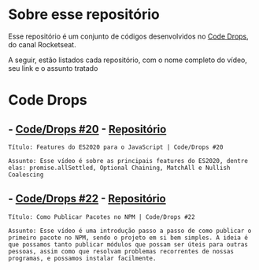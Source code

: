 # Sobre esse repositório
Esse repositório é um conjunto de códigos desenvolvidos no [Code Drops](https://www.youtube.com/watch?v=faekjlZuTFA&list=PL85ITvJ7FLohhULgUFkYBf2xcXCG6yfVV&ab_channel=Rocketseat
), do canal Rocketseat. 

A seguir, estão listados cada repositório, com o nome completo do vídeo, seu link e o assunto tratado 

# Code Drops

## - [Code/Drops #20](https://www.youtube.com/watch?v=qaSwiYBC3sk&t=1s&ab_channel=Rocketseat) - [Repositório](https://github.com/DyogoBendo/Code-Drops/tree/master/Code_Drops_20)
    Título: Features do ES2020 para o JavaScript | Code/Drops #20
    
    Assunto: Esse vídeo é sobre as principais features do ES2020, dentre elas: promise.allSettled, Optional Chaining, MatchAll e Nullish Coalescing

## - [Code/Drops #22](https://www.youtube.com/watch?v=OOecQMZMkqY&ab_channel=Rocketseat) - [Repositório](https://github.com/DyogoBendo/Code-Drops/tree/master/Code_Drops_22)
    Título: Como Publicar Pacotes no NPM | Code/Drops #22
    
    Assunto: Esse vídeo é uma introdução passo a passo de como publicar o primeiro pacote no NPM, sendo o projeto em si bem simples. A ideia é que possamos tanto publicar módulos que possam ser úteis para outras pessoas, assim como que resolvam problemas recorrentes de nossas programas, e possamos instalar facilmente. 